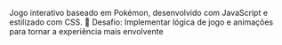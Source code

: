 Jogo interativo baseado em Pokémon, desenvolvido com JavaScript e estilizado com CSS. 🔹 Desafio: Implementar lógica de jogo e animações para tornar a experiência mais envolvente
